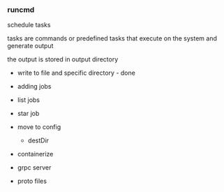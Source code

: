 ### runcmd

schedule tasks

tasks are commands or predefined tasks that execute on the system and generate output

the output is stored in output directory

- write to file and specific directory - done
- adding jobs
- list jobs
- star job
- move to config

  - destDir

- containerize

- grpc server
- proto files

